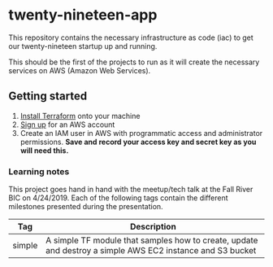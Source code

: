 # twenty-nineteen-app

This repository contains the necessary infrastructure as code (iac) to get our twenty-nineteen startup up and running.

This should be the first of the projects to run as it will create the necessary services on AWS (Amazon Web Services).

## Getting started

1. [Install Terraform](https://learn.hashicorp.com/terraform/getting-started/install) onto your machine 
2. [Sign up](https://aws.amazon.com) for an AWS account
3. Create an IAM user in AWS with programmatic access and administrator permissions. __Save and record your access key and secret key as you will need this.__

### Learning notes
This project goes hand in hand with the meetup/tech talk at the Fall River BIC on 4/24/2019. Each of the following tags contain the different milestones presented during the presentation.


| Tag           | Description                  |
| ------------- |----------------------------  |
| simple        | A simple TF module that samples how to create, update and destroy a simple AWS EC2 instance and S3 bucket |